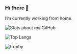 ### Hi there 👋

I’m currently working from home.

![Stats about my GitHub](https://github-profile-summary-cards.vercel.app/api/cards/profile-details?username=XieJiSS&theme=default)

![Top Langs](https://github-readme-stats.vercel.app/api/top-langs/?username=XieJiSS&langs_count=8&layout=compact)

![trophy](https://github-profile-trophy.vercel.app/?username=XieJiSS&column=4)

